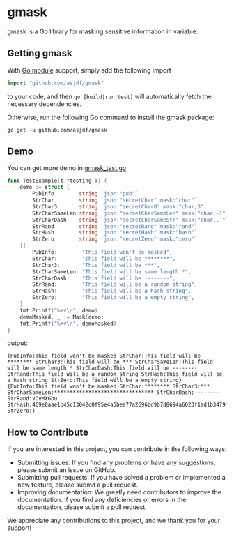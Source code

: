 # gmask
gmask is a Go library for masking sensitive information in variable.

## Getting gmask

With [Go module](https://github.com/golang/go/wiki/Modules) support, simply add the following import

```go
import "github.com/asjdf/gmask"
```

to your code, and then `go [build|run|test]` will automatically fetch the necessary dependencies.

Otherwise, run the following Go command to install the gmask package:

```shell
go get -u github.com/asjdf/gmask
```

## Demo

You can get more demo in [gmask_test.go](./gmask_test.go)

```go
func TestExample(t *testing.T) {
	demo := struct {
		PubInfo        string `json:"pub"`
		StrChar        string `json:"secretChar" mask:"char"`
		StrChar3       string `json:"secretChar8" mask:"char,3"`
		StrCharSameLen string `json:"secretCharSameLen" mask:"char,-1"`
		StrCharDash    string `json:"secretCharSameStr" mask:"char,,-"`
		StrRand        string `json:"secretRand" mask:"rand"`
		StrHash        string `json:"secretHash" mask:"hash"`
		StrZero        string `json:"secretZero" mask:"zero"`
	}{
		PubInfo:        "This field won't be masked",
		StrChar:        "This field will be ********",
		StrChar3:       "This field will be ***",
		StrCharSameLen: "This field will be same length *",
		StrCharDash:    "This field will be --------",
		StrRand:        "This field will be a random string",
		StrHash:        "This field will be a hash string",
		StrZero:        "This field will be a empty string",
	}
	fmt.Printf("%+v\n", demo)
	demoMasked, _ := Mask(demo)
	fmt.Printf("%+v\n", demoMasked)
}
```

output:

```shell
{PubInfo:This field won't be masked StrChar:This field will be ******** StrChar3:This field will be *** StrCharSameLen:This field will be same length * StrCharDash:This field will be -------- StrRand:This field will be a random string StrHash:This field will be a hash string StrZero:This field will be a empty string}
{PubInfo:This field won't be masked StrChar:******** StrChar3:*** StrCharSameLen:******************************** StrCharDash:-------- StrRand:vOvMXGbu StrHash:469e0aae1b45c13042c0f95e4a5bea77a2696bd9b7d8694a6023f1ad1b3479f6 StrZero:}
```

## How to Contribute

If you are interested in this project, you can contribute in the following ways:

- Submitting issues: If you find any problems or have any suggestions, please submit an issue on GitHub.
- Submitting pull requests: If you have solved a problem or implemented a new feature, please submit a pull request.
- Improving documentation: We greatly need contributors to improve the documentation. If you find any deficiencies or errors in the documentation, please submit a pull request.

We appreciate any contributions to this project, and we thank you for your support!